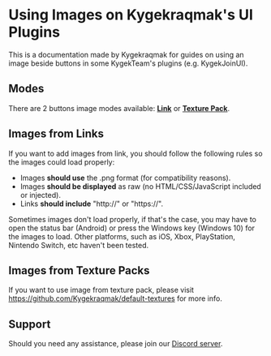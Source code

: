 # Using Images on Kygekraqmak's UI Plugins

This is a documentation made by Kygekraqmak for guides on using an image beside buttons in some KygekTeam's plugins (e.g. KygekJoinUI).

## Modes

There are 2 buttons image modes available: [**Link**](https://github.com/Kygekraqmak/Kygekraqmak/blob/master/docs/using-images-kygekraqmak-plugins.md#images-from-links) or [**Texture Pack**](https://github.com/Kygekraqmak/Kygekraqmak/blob/master/docs/using-images-kygekraqmak-plugins.md#images-from-texture-packs).

## Images from Links

If you want to add images from link, you should follow the following rules so the images could load properly:

- Images **should use** the .png format (for compatibility reasons).
- Images **should be displayed** as raw (no HTML/CSS/JavaScript included or injected).
- Links **should include** "http://" or "https://".

Sometimes images don't load properly, if that's the case, you may have to open the status bar (Android) or press the Windows key (Windows 10) for the images to load. Other platforms, such as iOS, Xbox, PlayStation, Nintendo Switch, etc haven't been tested.

## Images from Texture Packs

If you want to use image from texture pack, please visit https://github.com/Kygekraqmak/default-textures for more info.

## Support

Should you need any assistance, please join our [Discord server](https://discord.gg/CXtqUZv).
